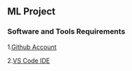## ML Project 

### Software and Tools Requirements

1.[Github Account](https://github.com)

2.[VS Code IDE](https://code.visualstudio.com/)


